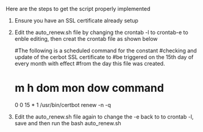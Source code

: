 Here are the steps to get the script properly implemented 

1. Ensure you have an SSL certificate already setup 

2. Edit the auto_renew.sh file by changing the 
   crontab -l to crontab-e to enble editing, 
   then creat the crontab file as shown below 
	
   #The following is a scheduled command for the constant 
   #checking and update of the cerbot SSL certificate to 
   #be triggered on the 15th day of every month with effect 
   #from the day this file was created. 
   # 
   # m h  dom mon dow   command
   0 0 15 * 1 /usr/bin/certbot renew -n -q
3. Edit the auto_renew.sh file again to change the -e back 
   to to crontab -l, save and then run the bash auto_renew.sh
